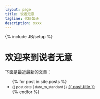 ```yaml
---
layout: page
title: 说者无意
tagline: 代码如诗
description: xxxx
---
```

{% include JB/setup %}

# 欢迎来到说者无意

下面是最近最新的文章：

<ul class="posts circle">
  {% for post in site.posts %}
    <li><small>{{ post.date | date_to_standard }}</small>  <a href="{{ BASE_PATH }}{{ post.url }}">{{ post.title }}</a></li>
  {% endfor %}
</ul>

